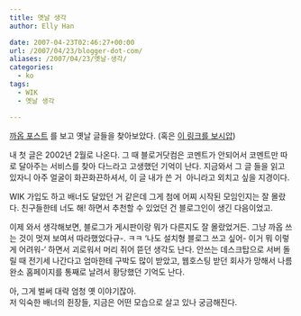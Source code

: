 ```yaml
---
title: 옛날 생각
author: Elly Han

date: 2007-04-23T02:46:27+00:00
url: /2007/04/23/blogger-dot-com/
aliases: /2007/04/23/옛날-생각/
categories:
  - ko
tags:
  - WIK
  - 옛날 생각

---
```

<a href="http://casaubon.tv/oho/?p=366" target="_blank" rel="noopener noreferrer">까옵 포스트</A> 를 보고 옛날 글들을 찾아보았다. (혹은 <a href="http://web.archive.org/web/20040202215608/wik.ne.kr/index2.php?sorttype=dater" target="_blank" rel="noopener noreferrer">이 링크를 보시압</A>)

내 첫 글은 2002년 2월로 나온다. 그 때 블로거닷컴은 코멘트가 안되어서 코멘트만 따로 달아주는 서비스를 찾아 다느라고 고생했던 기억이 난다. 지금와서 그 글 들을 읽고 있자니 아주 얼굴이 화끈화끈하셔서, 이 글 내가 쓴 거 &nbsp;아니라고 외치고 싶을 지경이다. 

WIK 가입도 하고 배너도 달았던 거 같은데 그게 첨에 어찌 시작된 모임인지는 잘 몰랐다. 친구들한테 너도 해! 하면서 추천할 수 있었던 건 블로그인이 생긴 다음이었고.

이제 와서 생각해보면, 블로그가 게시판이랑 뭐가 다른지도 잘 몰랐었거든. 그냥 까옵 쓰는 것이 멋져 보여서 따라했었다규-. ㅋㅋ &#8216;나도 설치형 블로그 쓰고 싶어- 이거 뭐 이렇게 어려워-&#8216; 하면서 괴로워서 머리 쥐어 뜯던 생각도 난다. 안쓰는 데스크탑으로 서버 돌릴 때 전기세 나간다고 엄마한테 구박도 많이 받았고, 웹호스팅 받던 회사가 망해서 나름 완소 홈페이지를 통째로 날려서 황당했던 기억도 난다.

아, 그게 벌써 대략 엄청 옛 이야기잖아.  
저 익숙한 배너의 쥔장들, 지금은 어떤 모습으로 살고 있나 궁금해진다.